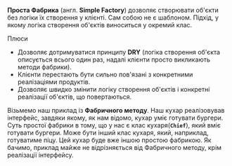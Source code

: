 **Проста Фабрика** (англ. **Simple Factory**) дозволяє створювати об'єкти без логіки їх створення у клієнті.
Сам собою не є шаблоном. Підхід, у якому логіка створення об'єктів виноситься у окремий клас.

Плюси
* Дозволяє дотримуватися принципу **DRY** (логіка створення об'єкта описується всього один раз, надалі клієнти просто викликають методи фабрики).
* Клієнти перестають бути сильно пов'язані з конкретними реалізаціями продуктів.
* Дозволяє швидко змінити логіку створення об'єктів і конкретні реалізації об'єктів, що повертаються.

Візьмемо наш приклад із **Фабричного методу**. Наш кухар реалізовував інтерфейс, завдяки якому, як нам відомо, кухар уміє готувати бургери.
Суть простої фабрики в тому, що у нас є клас кухаря(**`Chief`**), який вміє готувати бургери.
Може бути інший клас кухаря, який, наприклад, готуватиме піцу. Цей кухар буде вже іншою простою фабрикою.
Як бачимо, приклад майже не відрізняється від Фабричного методу, крім реалізації інтерфейсу.